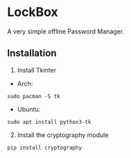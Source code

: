 # LockBox

A very simple offline Password Manager.

## Installation

1. Install Tkinter
- Arch:
```
sudo pacman -S tk
```

- Ubuntu:
```
sudo apt install python3-tk
```

2. Install the cryptography module
```
pip install cryptography
```
